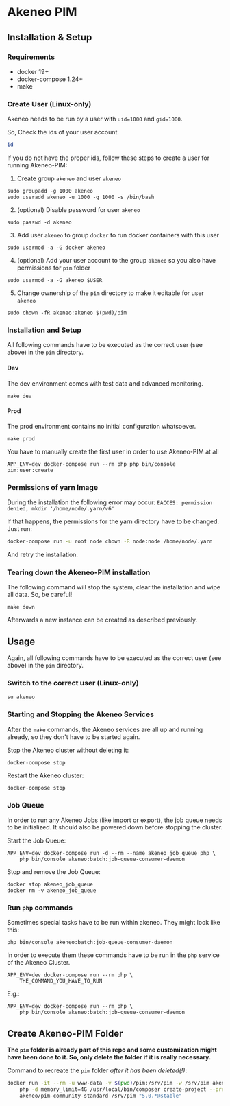 # Akeneo PIM

## Installation & Setup

### Requirements

- docker 19+
- docker-compose 1.24+
- make

### Create User (Linux-only)

Akeneo needs to be run by a user with `uid=1000` and `gid=1000`.

So, Check the ids of your user account.

```sh
id
```

If you do not have the proper ids, follow these steps to create a user for running Akeneo-PIM:

1. Create group `akeneo` and user `akeneo`

```shell
sudo groupadd -g 1000 akeneo
sudo useradd akeneo -u 1000 -g 1000 -s /bin/bash
```

2. (optional) Disable password for user `akeneo`

```shell
sudo passwd -d akeneo
```

3. Add user `akeneo` to group `docker` to run docker containers with this user

```shell
sudo usermod -a -G docker akeneo
```

4. (optional) Add your user account to the group `akeneo` so you also have permissions for `pim` folder

```shell
sudo usermod -a -G akeneo $USER
```

5. Change ownership of the `pim` directory to make it editable for user `akeneo`

```shell
sudo chown -fR akeneo:akeneo $(pwd)/pim
```

### Installation and Setup

All following commands have to be executed as the correct user (see above) in the `pim` directory.

#### Dev

The dev environment comes with test data and advanced monitoring.

```shell
make dev
```

#### Prod

The prod environment contains no initial configuration whatsoever.

```shell
make prod
```

You have to manually create the first user in order to use Akeneo-PIM at all

```shell
APP_ENV=dev docker-compose run --rm php php bin/console pim:user:create
```

### Permissions of yarn Image

During the installation the following error may occur: `EACCES: permission denied, mkdir '/home/node/.yarn/v6'`

If that happens, the permissions for the yarn directory have to be changed. Just run:

```sh
docker-compose run -u root node chown -R node:node /home/node/.yarn
```

And retry the installation.

### Tearing down the Akeneo-PIM installation

The following command will stop the system, clear the installation and wipe all data. So, be careful!

```shell
make down
```

Afterwards a new instance can be created as described previously.

## Usage

Again, all following commands have to be executed as the correct user (see above) in the `pim` directory.

### Switch to the correct user (Linux-only)

```shell
su akeneo
```

### Starting and Stopping the Akeneo Services

After the `make` commands, the Akeneo services are all up and running already, so they don't have to be started again.

Stop the Akeneo cluster without deleting it:

```shell
docker-compose stop
```

Restart the Akeneo cluster:

```shell
docker-compose stop
```

### Job Queue

In order to run any Akeneo Jobs (like import or export), the job queue needs to be initialized. It should also be powered down before stopping the cluster.

Start the Job Queue:

```shell
APP_ENV=dev docker-compose run -d --rm --name akeneo_job_queue php \
    php bin/console akeneo:batch:job-queue-consumer-daemon
```

Stop and remove the Job Queue:

```shell
docker stop akeneo_job_queue
docker rm -v akeneo_job_queue
```

### Run `php` commands

Sometimes special tasks have to be run within akeneo. They might look like this:

```shell
php bin/console akeneo:batch:job-queue-consumer-daemon
```

In order to execute them these commands have to be run in the `php` service of the Akeneo Cluster.

```shell
APP_ENV=dev docker-compose run --rm php \
    THE_COMMAND_YOU_HAVE_TO_RUN
```

E.g.:

```shell
APP_ENV=dev docker-compose run --rm php \
    php bin/console akeneo:batch:job-queue-consumer-daemon
```

## Create Akeneo-PIM Folder

**The `pim` folder is already part of this repo and some customization might have been done to it. So, only delete the folder if it is really necessary.**

Command to recreate the `pim` folder *after it has been deleted(!)*:

```sh
docker run -it --rm -u www-data -v $(pwd)/pim:/srv/pim -w /srv/pim akeneo/pim-php-dev:5.0 \
    php -d memory_limit=4G /usr/local/bin/composer create-project --prefer-dist \
    akeneo/pim-community-standard /srv/pim "5.0.*@stable"
```
